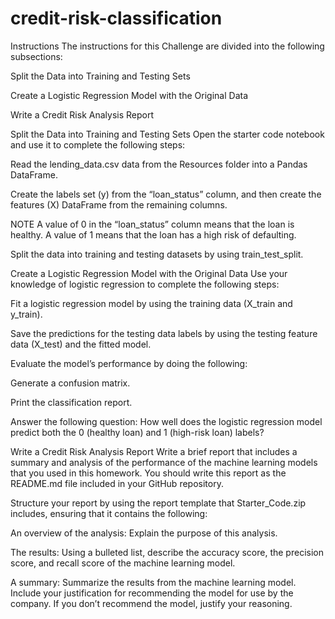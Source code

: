 # credit-risk-classification
Instructions
The instructions for this Challenge are divided into the following subsections:

Split the Data into Training and Testing Sets

Create a Logistic Regression Model with the Original Data

Write a Credit Risk Analysis Report

Split the Data into Training and Testing Sets
Open the starter code notebook and use it to complete the following steps:

Read the lending_data.csv data from the Resources folder into a Pandas DataFrame.

Create the labels set (y) from the “loan_status” column, and then create the features (X) DataFrame from the remaining columns.

NOTE
A value of 0 in the “loan_status” column means that the loan is healthy. A value of 1 means that the loan has a high risk of defaulting.

Split the data into training and testing datasets by using train_test_split.

Create a Logistic Regression Model with the Original Data
Use your knowledge of logistic regression to complete the following steps:

Fit a logistic regression model by using the training data (X_train and y_train).

Save the predictions for the testing data labels by using the testing feature data (X_test) and the fitted model.

Evaluate the model’s performance by doing the following:

Generate a confusion matrix.

Print the classification report.

Answer the following question: How well does the logistic regression model predict both the 0 (healthy loan) and 1 (high-risk loan) labels?

Write a Credit Risk Analysis Report
Write a brief report that includes a summary and analysis of the performance of the machine learning models that you used in this homework. You should write this report as the README.md file included in your GitHub repository.

Structure your report by using the report template that Starter_Code.zip includes, ensuring that it contains the following:

An overview of the analysis: Explain the purpose of this analysis.

The results: Using a bulleted list, describe the accuracy score, the precision score, and recall score of the machine learning model.

A summary: Summarize the results from the machine learning model. Include your justification for recommending the model for use by the company. If you don’t recommend the model, justify your reasoning.

